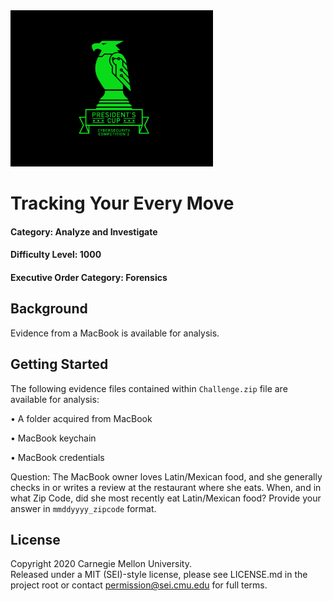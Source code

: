 <img src="../../pc1-logo.png" height="250px">

# Tracking Your Every Move
#### Category: Analyze and Investigate
#### Difficulty Level: 1000
#### Executive Order Category: Forensics

## Background
Evidence from a MacBook is available for analysis.

## Getting Started

The following evidence files contained within `Challenge.zip` file are available for analysis:

•	A folder acquired from MacBook

•	MacBook keychain

•	MacBook credentials

Question:
The MacBook owner loves Latin/Mexican food, and she generally checks in or writes a review at the restaurant where she eats. When, and in what Zip Code, did she most recently eat Latin/Mexican food? Provide your answer in `mmddyyyy_zipcode` format.

## License
Copyright 2020 Carnegie Mellon University.  
Released under a MIT (SEI)-style license, please see LICENSE.md in the project root or contact permission@sei.cmu.edu for full terms.
